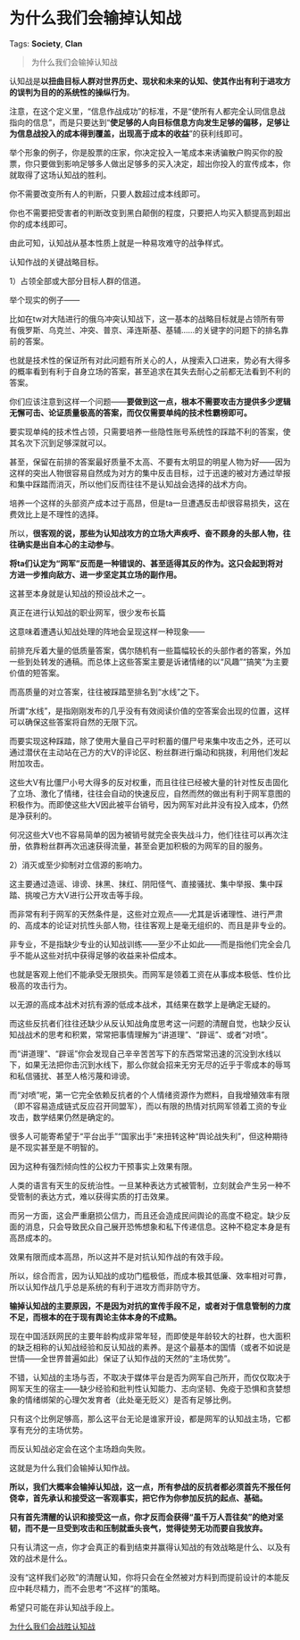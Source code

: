 # 为什么我们会输掉认知战

Tags: **Society**, **Clan**

> 为什么我们会输掉认知战



认知战是**以扭曲目标人群对世界历史、现状和未来的认知、使其作出有利于进攻方的误判为目的的系统性的操纵行为**。

注意，在这个定义里，“信息作战成功”的标准，不是“使所有人都完全认同信息战指向的信息”，而是只要达到“**使足够的人向目标信息方向发生足够的偏移，足够让为信息战投入的成本得到覆盖，出现高于成本的收益**”的获利线即可。

举个形象的例子，你是股票的庄家，你决定投入一笔成本来诱骗散户购买你的股票，你只要做到影响足够多人做出足够多的买入决定，超出你投入的宣传成本，你就取得了这场认知战的胜利。

你不需要改变所有人的判断，只要人数超过成本线即可。

你也不需要把受害者的判断改变到黑白颠倒的程度，只要把人均买入额提高到超出你的成本线即可。

由此可知，认知战从基本性质上就是一种易攻难守的战争样式。

  


认知作战的关键战略目标。

1）占领全部或大部分目标人群的信道。

举个现实的例子——

比如在tw对大陆进行的俄乌冲突认知战下，这一基本的战略目标就是占领所有带有俄罗斯、乌克兰、冲突、普京、泽连斯基、基辅……的关键字的问题下的排名靠前的答案。

也就是技术性的保证所有对此问题有所关心的人，从搜索入口进来，势必有大得多的概率看到有利于自身立场的答案，甚至追求在其失去耐心之前都无法看到不利的答案。

你们应该注意到这样一个问题——**要做到这一点，根本不需要攻击方提供多少逻辑无懈可击、论证质量极高的答案，而仅仅需要单纯的技术性霸榜即可。**

要实现单纯的技术性占领，只需要培养一些隐性账号系统性的踩踏不利的答案，使其名次下沉到足够深就可以。

甚至，保留在前排的答案最好质量不太高、不要有太明显的明星人物为好——因为这样的突出人物很容易自然成为对方的集中反击目标，过于迅速的被对方通过举报和集中踩踏而消灭，所以他们反而往往不是认知战会选择的战术方向。

培养一个这样的头部资产成本过于高昂，但是ta一旦遭遇反击却很容易损失，这在费效比上是不理性的选择。

所以，**很客观的说，那些为认知战攻方的立场大声疾呼、奋不顾身的头部人物，往往确实是出自本心的主动参与**。

**将ta们认定为“网军”反而是一种错误的、甚至适得其反的作为。这只会起到将对方进一步推向敌方、进一步坚定其立场的副作用。**

这甚至本身就是认知战的预设战术之一。

真正在进行认知战的职业网军，很少发布长篇

  


这意味着遭遇认知战处理的阵地会呈现这样一种现象——

前排充斥着大量的低质量答案，偶尔随机有一些篇幅较长的头部作者的答案，外加一些到处转发的通稿。而总体上这些答案主要是诉诸情绪的以“风趣”“搞笑“为主要价值的短答案。

而高质量的对立答案，往往被踩踏至排名到“水线”之下。

所谓“水线”，是指刚刚发布的几乎没有有效阅读价值的空答案会出现的位置，这样可以确保这些答案将自然的无限下沉。

而要实现这种踩踏，除了使用大量自己平时积蓄的僵尸号来集中攻击之外，还可以通过潜伏在主动站在己方的大V的评论区、粉丝群进行煽动和挑拨，利用他们发起附加攻击。

这些大V有比僵尸小号大得多的反对权重，而且往往已经被大量的针对性反击固化了立场、激化了情绪，往往会自动的快速反应，自然而然的做出有利于网军意图的积极作为。而即使这些大V因此被平台销号，因为网军对此并没有投入成本，仍然是净获利的。

何况这些大V也不容易简单的因为被销号就完全丧失战斗力，他们往往可以再次注册，依靠粉丝群再次迅速获得流量，甚至会更加积极的为网军的目的服务。

  


2）消灭或至少抑制对立信源的影响力。

这主要通过造谣、诽谤、抹黑、抹红、阴阳怪气、直接骚扰、集中举报、集中踩踏、挑唆己方大V进行公开攻击等手段。

而非常有利于网军的天然条件是，这些对立观点——尤其是诉诸理性、进行严肃的、高成本的论证对抗性头部人物，往往客观上是毫无组织的、而且是非专业的。

非专业，不是指缺少专业的认知战训练——至少不止如此——而是指他们完全会几乎不能从这些对抗中获得足够的收益来补偿成本。

也就是客观上他们不能承受无限损失。而网军是领着工资在从事成本极低、性价比极高的攻击行为。

以无源的高成本战术对抗有源的低成本战术，其结果在数学上是确定无疑的。

而这些反抗者们往往还缺少从反认知战角度思考这一问题的清醒自觉，也缺少反认知战战术的思考和积累，常常把事情理解为“讲道理”、“辟谣”、或者“对喷”。

而“讲道理”、“辟谣”你会发现自己辛辛苦苦写下的东西常常迅速的沉没到水线以下，如果无法把你击沉到水线下，那么你就会招来无穷无尽的近乎于零成本的辱骂和私信骚扰、甚至人格污蔑和诽谤。

而“对喷”呢，第一它完全依赖反抗者的个人情绪资源作为燃料，自我增殖效率有限（即不容易造成链式反应召开同盟军），而以有限的热情对抗网军领着工资的专业攻击，数学结果仍然是确定的。

很多人可能寄希望于“平台出手”“国家出手”来扭转这种“舆论战失利”，但这种期待是不现实甚至是不明智的。

因为这种有强烈倾向性的公权力干预事实上效果有限。

人类的语言有天生的反统治性。一旦某种表达方式被管制，立刻就会产生另一种不受管制的表达方式，难以获得实质的打击效果。

而另一方面，这会严重磨损公信力，而且还会造成民间舆论的高度不稳定。缺少反面的消息，只会导致民众自己展开恐怖想象和私下传递信息。这种不稳定本身是有高昂成本的。

效果有限而成本高昂，所以这并不是对抗认知作战的有效手段。

  


所以，综合而言，因为认知战的成功门槛极低，而成本极其低廉、效率相对可靠，所以认知作战几乎总是系统的有利于进攻方而非防守方。

  


**输掉认知战的主要原因，不是因为对抗的宣传手段不足，或者对于信息管制的力度不足，而根本的在于现有舆论主体本身的不成熟。**

现在中国活跃网民的主要年龄构成非常年轻，而即使是年龄较大的社群，也大面积的缺乏相称的认知战经验和反认知战的素养。是这个最基本的国情（或者不如说是世情——全世界普遍如此）保证了认知作战的天然的“主场优势”。

不错，认知战的主场与否，不取决于媒体平台是否为网军自己所开，而仅仅取决于网军天生的宿主——缺少经验和批判性认知能力、志向坚韧、免疫于恐惧和贪婪想象的情绪绑架的心理欠发育者（此处毫无贬义）是否有足够比例。

只有这个比例足够高，那么这平台无论是谁家开设，都是网军的认知战主场，它都享有充分的主场优势。

而反认知战必定会在这个主场趋向失败。

这就是为什么我们会输掉认知作战。

**所以，我们大概率会输掉认知战，这一点，所有参战的反抗者都必须首先不报任何侥幸，首先承认和接受这一客观事实，把它作为你参加反抗的起点、基础。**

**只有首先清醒的认识和接受这一点，你才反而会获得“虽千万人吾往矣”的绝对坚韧，而不是一旦受到攻击和压制就垂头丧气，觉得徒劳无功而要自我放弃。**

只有认清这一点，你才会真正的看到结束并赢得认知战的有效战略是什么、以及有效的战术是什么。

没有“这样我们必败”的清醒认知，你将只会在全然被对方料到而提前设计的本能反应中耗尽精力，而不会思考“不这样“的策略。

希望只可能在非认知战手段上。

[为什么我们会战胜认知战](https://zhuanlan.zhihu.com/p/484754163)

